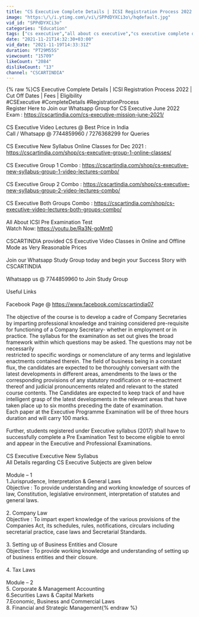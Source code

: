 ```yaml
---
title: "CS Executive Complete Details | ICSI Registration Process 2022 | Cut Off Dates | Fees | Eligibility"
image: "https:\/\/i.ytimg.com\/vi\/SPPdDYXCi3o\/hqdefault.jpg"
vid_id: "SPPdDYXCi3o"
categories: "Education"
tags: ["cs executive","all about cs executive","cs executive complete details"]
date: "2021-11-21T14:32:30+03:00"
vid_date: "2021-11-19T14:33:31Z"
duration: "PT29M55S"
viewcount: "15709"
likeCount: "2084"
dislikeCount: "13"
channel: "CSCARTINDIA"
---
```

{% raw %}CS Executive Complete Details | ICSI Registration Process 2022 | Cut Off Dates | Fees | Eligibility<br />#CSExecutive #CompleteDetails #RegistrationProcess<br />Register Here to Join our Whatsapp Group for CS Executive June 2022 Exam  : <a rel="nofollow" target="blank" href="https://cscartindia.com/cs-executive-mission-june-2021/">https://cscartindia.com/cs-executive-mission-june-2021/</a><br /><br />CS Executive Video Lectures @ Best Price in India<br />Call / Whatsapp @ 7744859960 / 7276368299 for Queries<br /><br />CS Executive New Syllabus Online Classes for Dec 2021 : <a rel="nofollow" target="blank" href="https://cscartindia.com/shop/cs-executive-group-1-online-classes/">https://cscartindia.com/shop/cs-executive-group-1-online-classes/</a><br /><br />CS Executive Group 1 Combo : <a rel="nofollow" target="blank" href="https://cscartindia.com/shop/cs-executive-new-syllabus-group-1-video-lectures-combo/">https://cscartindia.com/shop/cs-executive-new-syllabus-group-1-video-lectures-combo/</a><br /><br />CS Executive Group 2 Combo : <a rel="nofollow" target="blank" href="https://cscartindia.com/shop/cs-executive-new-syllabus-group-2-video-lectures-combo/">https://cscartindia.com/shop/cs-executive-new-syllabus-group-2-video-lectures-combo/</a><br /><br />CS Executive Both Groups Combo : <a rel="nofollow" target="blank" href="https://cscartindia.com/shop/cs-executive-video-lectures-both-groups-combo/">https://cscartindia.com/shop/cs-executive-video-lectures-both-groups-combo/</a><br /><br />All About ICSI Pre Examination Test<br />Watch Now: <a rel="nofollow" target="blank" href="https://youtu.be/Ra3N-goMnt0">https://youtu.be/Ra3N-goMnt0</a><br /><br />CSCARTINDIA provided CS Executive Video Classes in Online and Offline Mode as Very Reasonable Prices<br /><br />Join our Whatsapp Study Group today and begin your Success Story with CSCARTINDIA<br /><br />Whatsapp us @ 7744859960 to Join Study Group<br /><br />Useful Links<br /><br />Facebook Page @ <a rel="nofollow" target="blank" href="https://www.facebook.com/cscartindia07">https://www.facebook.com/cscartindia07</a><br /><br />The objective of the course is to develop a cadre of Company Secretaries by imparting professional knowledge and training considered pre-requisite for functioning of a Company Secretary- whether in employment or in practice. The syllabus for the examination as set out gives the broad framework within which questions may be asked. The questions may not be necessarily<br />restricted to specific wordings or nomenclature of any terms and legislative enactments contained therein. The field of business being in a constant flux, the candidates are expected to be thoroughly conversant with the latest developments in different areas, amendments to the laws or the corresponding provisions of any statutory modification or re-enactment thereof and judicial pronouncements related and relevant to the stated course contents. The Candidates are expected to keep track of and have intelligent grasp of the latest developments in the relevant areas that have taken place up to six months preceding the date of examination.<br />Each paper at the Executive  Programme Examination will be of three hours duration and will carry 100 marks. <br /><br />Further, students registered under Executive  syllabus (2017) shall have to successfully complete a Pre Examination Test to become eligible to enrol and appear in the Executive and Professional Examinations. <br /><br />CS Executive Executive New Syllabus<br />All Details regarding CS Executive Subjects are given below<br /><br />Module – 1<br />1.Jurisprudence, Interpretation &amp; General Laws<br />Objective : To provide understanding and working knowledge of sources of law, Constitution, legislative environment, interpretation of statutes and general laws.<br /><br />2. Company Law<br />Objective : To impart expert knowledge of the various provisions of the Companies Act, its schedules, rules, notifications, circulars including secretarial practice, case laws and Secretarial Standards.<br /><br />3. Setting up of Business Entities and Closure<br />Objective : To provide working knowledge and understanding of setting up of business entities and their closure.<br /><br />4. Tax Laws<br /><br />Module – 2<br />5. Corporate &amp; Management Accounting <br />6.Securities Laws &amp; Capital Markets<br />7.Economic, Business and Commercial Laws <br />8. Financial and Strategic Management{% endraw %}
